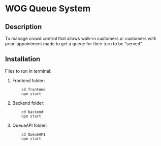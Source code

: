 # WOG Queue System

## Description

To manage crowd control that allows walk-in customers or customers with prior-appointment made to get a queue for their turn to be “served”. 

## Installation

Files to run in terminal:

1. Frontend folder: 
    ```
        cd frontend
        npm start
    ```

2. Backend folder: 
    ```
        cd backend
        npm start
    ```

3. QueueAPI folder:
    ```
        cd QueueAPI
        npm start
    ```

